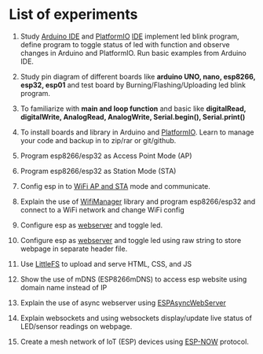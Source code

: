 # List of experiments

1. Study [Arduino IDE](https://www.arduino.cc/en/software) and [PlatformIO](https://platformio.org/) [IDE](https://docs.platformio.org/en/latest/home/index.html#platformio-ide) implement led blink program, define program to toggle status of led with function and observe changes in Arduino and PlatformIO. Run basic examples from Arduino IDE.

2. Study pin diagram of different boards like **arduino UNO, nano, esp8266, esp32, esp01** and test board by Burning/Flashing/Uploading led blink program.

3. To familiarize with **main and loop function** and basic like **digitalRead, digitalWrite, AnalogRead, AnalogWrite, Serial.begin(), Serial.print()**

4. To install boards and library in Arduino and [PlatformIO](https://docs.platformio.org/en/latest/home/index.html#library-manager). Learn to manage your code and backup in to zip/rar or git/github.

5. Program esp8266/esp32 as Access Point Mode (AP)

6. Program esp8266/esp32 as Station Mode (STA)

7. Config esp in to [WiFi AP and STA](https://www.instructables.com/ESP-to-ESP-Communication/) mode and communicate.

8. Explain the use of [WifiManager](https://github.com/tzapu/WiFiManager) library and program esp8266/esp32 and connect to a WiFi network and change WiFi config

9. Configure esp as [webserver](https://lastminuteengineers.com/creating-esp32-web-server-arduino-ide/) and toggle led.

10. Configure esp as [webserver](https://lastminuteengineers.com/creating-esp32-web-server-arduino-ide/) and toggle led using raw string to store webpage in separate header file.

11. Use [LittleFS](https://github.com/lorol/LITTLEFS) to upload and serve HTML, CSS, and JS

12. Show the use of mDNS (ESP8266mDNS) to access esp website using domain name instead of IP

13. Explain the use of async webserver using [ESPAsyncWebServer](https://github.com/me-no-dev/ESPAsyncWebServer)

14. Explain websockets and using websockets display/update live status of LED/sensor readings on webpage.

15. Create a mesh network of IoT (ESP) devices using [ESP-NOW](https://www.instructables.com/ESP32-With-ESP-Now-Protocol/) protocol.